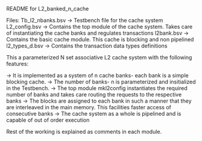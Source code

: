 README for L2_banked_n_cache

Files:
Tb_l2_nbanks.bsv   -> Testbench file for the cache system
L2_config.bsv      -> Contains the top module of the cache system. Takes care of instantiating the cache banks and 				      regulates transactions
l2bank.bsv         -> Contains the basic cache module. This cache is blocking and non pipelined
l2_types_d.bsv     -> Contains the transaction data types definitions

This a parameterized N set associative L2 cache system with the following features:

-> It is implemented as a system of n cache banks- each bank is a simple blocking cache.
-> The number of banks- n is parameterized and insitialized in the Testbench.
-> The top module mkl2config instantiates the required number of banks and takes care routing the requests to the respective banks
-> The blocks are assigned to each bank in such a manner that they are interleaved in the main memory. This facilities faster access of consecutive banks
-> The cache system as a whole is pipelined and is capable of out of order execution

Rest of the working is explained as comments in each module.
